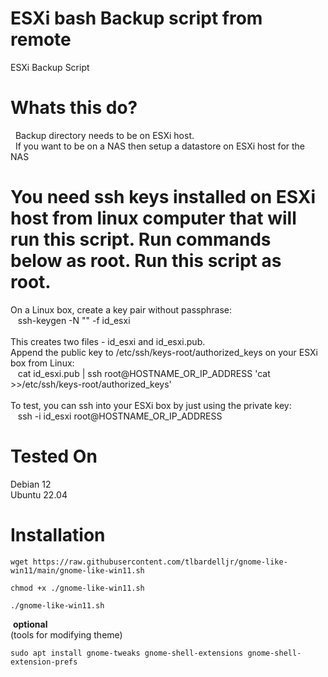 # ESXi bash Backup script from remote
ESXi Backup Script

# Whats this do?
&nbsp; Backup directory needs to be on ESXi host.<br>
&nbsp; If you want to be on a NAS then setup a datastore on ESXi host for the NAS<br>


# You need ssh keys installed on ESXi host from linux computer that will run this script. Run commands below as root. Run this script as root.
On a Linux box, create a key pair without passphrase:<br>
&nbsp;&nbsp;&nbsp;ssh-keygen -N "" -f id_esxi<br><br>
This creates two files - id_esxi and id_esxi.pub.<br>
Append the public key to /etc/ssh/keys-root/authorized_keys on your ESXi box from Linux:<br>
&nbsp;&nbsp;&nbsp;cat id_esxi.pub | ssh root@HOSTNAME_OR_IP_ADDRESS 'cat >>/etc/ssh/keys-root/authorized_keys'<br><br>
To test, you can ssh into your ESXi box by just using the private key:<br>
&nbsp;&nbsp;&nbsp;ssh -i id_esxi root@HOSTNAME_OR_IP_ADDRESS<br>


# Tested On
Debian 12<br>
Ubuntu 22.04<br>


# Installation


```
wget https://raw.githubusercontent.com/tlbardelljr/gnome-like-win11/main/gnome-like-win11.sh
```

```
chmod +x ./gnome-like-win11.sh
```

```
./gnome-like-win11.sh
```
&nbsp;<b>optional</b><br>(tools for modifying theme)

```
sudo apt install gnome-tweaks gnome-shell-extensions gnome-shell-extension-prefs
```

